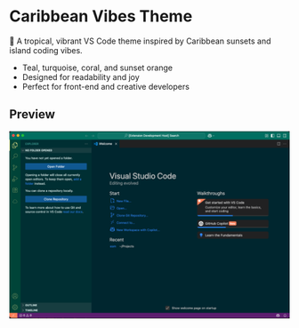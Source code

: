 # Caribbean Vibes Theme

🌴 A tropical, vibrant VS Code theme inspired by Caribbean sunsets and island coding vibes.

- Teal, turquoise, coral, and sunset orange
- Designed for readability and joy
- Perfect for front-end and creative developers

## Preview

![Screenshot](./screenshot.png)
